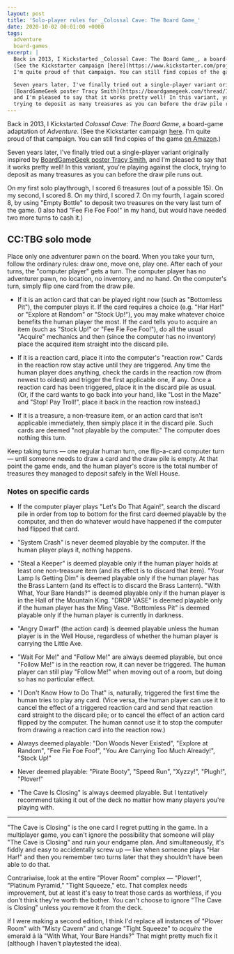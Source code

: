 ```yaml
---
layout: post
title: 'Solo-player rules for _Colossal Cave: The Board Game_'
date: 2020-10-02 00:01:00 +0000
tags:
  adventure
  board-games
excerpt: |
  Back in 2013, I Kickstarted _Colossal Cave: The Board Game_, a board-game adaptation of _Adventure_.
  (See the Kickstarter campaign [here](https://www.kickstarter.com/projects/765522088/colossal-cave-the-board-game).
  I'm quite proud of that campaign. You can still find copies of the game [on Amazon](https://amzn.to/30t9cD1).)

  Seven years later, I've finally tried out a single-player variant originally inspired by
  [BoardGameGeek poster Tracy Smith](https://boardgamegeek.com/thread/1026938/solo-play),
  and I'm pleased to say that it works pretty well! In this variant, you're playing against the clock,
  trying to deposit as many treasures as you can before the draw pile runs out.
---
```


Back in 2013, I Kickstarted _Colossal Cave: The Board Game_, a board-game adaptation of _Adventure_.
(See the Kickstarter campaign [here](https://www.kickstarter.com/projects/765522088/colossal-cave-the-board-game).
I'm quite proud of that campaign. You can still find copies of the game [on Amazon](https://amzn.to/30t9cD1).)

Seven years later, I've finally tried out a single-player variant originally inspired by
[BoardGameGeek poster Tracy Smith](https://boardgamegeek.com/thread/1026938/solo-play),
and I'm pleased to say that it works pretty well! In this variant, you're playing against the clock,
trying to deposit as many treasures as you can before the draw pile runs out.

On my first solo playthrough, I scored 6 treasures (out of a possible 15). On my second, I scored 8.
On my third, I scored 7. On my fourth, I again scored 8, by using "Empty Bottle" to deposit two treasures
on the very last turn of the game. (I also had "Fee Fie Foe Foo!" in my hand, but would have needed
two more turns to cash it.)


## CC:TBG solo mode

Place only one adventurer pawn on the board. When you take your turn, follow the ordinary rules: draw one,
move one, play one. After each of your turns, the "computer player" gets a turn. The computer player has
no adventurer pawn, no location, no inventory, and no hand. On the computer's turn, simply flip one card
from the draw pile.

- If it is an action card that can be played right now (such as "Bottomless Pit"), the computer plays it.
    If the card requires a choice (e.g. "Har Har!" or "Explore at Random" or "Stock Up!"), you may make
    whatever choice benefits the human player the most. If the card tells you to acquire an item
    (such as "Stock Up!" or "Fee Fie Foe Foo!"), do all the usual "Acquire" mechanics and then
    (since the computer has no inventory) place the acquired item straight into the discard pile.

- If it is a reaction card, place it into the computer's "reaction row." Cards in the reaction row
    stay active until they are triggered. Any time the human player does anything, check the cards
    in the reaction row (from newest to oldest) and trigger the first applicable one, if any.
    Once a reaction card has been triggered, place it in the discard pile as usual.
    (Or, if the card wants to go back into your hand, like "Lost in the Maze" and "Stop! Pay Troll!",
    place it back in the reaction row instead.)

- If it is a treasure, a non-treasure item, or an action card that isn't applicable immediately,
    then simply place it in the discard pile. Such cards are deemed "not playable by the computer."
    The computer does nothing this turn.

Keep taking turns — one regular human turn, one flip-a-card computer turn — until someone needs
to draw a card and the draw pile is empty. At that point the game ends, and the human player's score
is the total number of treasures they managed to deposit safely in the Well House.

### Notes on specific cards

- If the computer player plays "Let's Do That Again!", search the discard pile in order
    from top to bottom for the first card deemed playable by the computer, and then do whatever
    would have happened if the computer had flipped that card.

- "System Crash" is never deemed playable by the computer. If the human player plays it, nothing happens.

- "Steal a Keeper" is deemed playable only if the human player holds at least one non-treasure item
    (and its effect is to discard that item). "Your Lamp Is Getting Dim" is deemed playable
    only if the human player has the Brass Lantern (and its effect is to discard the Brass Lantern).
    "With What, Your Bare Hands?" is deemed playable only if the human player is in the Hall of
    the Mountain King. "DROP VASE" is deemed playable only if the human player has the Ming Vase.
    "Bottomless Pit" is deemed playable only if the human player is currently in darkness.

- "Angry Dwarf" (the action card) is deemed playable unless the human player is in the Well House,
    regardless of whether the human player is carrying the Little Axe.

- "Wait For Me!" and "Follow Me!" are always deemed playable, but once "Follow Me!" is in the
    reaction row, it can never be triggered. The human player can still play "Follow Me!" when
    moving out of a room, but doing so has no particular effect.

- "I Don't Know How to Do That" is, naturally, triggered the first time the human tries to play
    any card. (Vice versa, the human player can use it to cancel the effect of a triggered reaction card
    and send that reaction card straight to the discard pile; or to cancel the effect of an action card
    flipped by the computer. The human cannot use it to stop the computer from drawing a reaction card
    into the reaction row.)

- Always deemed playable: "Don Woods Never Existed", "Explore at Random", "Fee Fie Foe Foo!",
    "You Are Carrying Too Much Already!", "Stock Up!"

- Never deemed playable: "Pirate Booty", "Speed Run", "Xyzzy!", "Plugh!", "Plover!"

- "The Cave Is Closing" is always deemed playable. But I tentatively recommend taking it out of the deck
    no matter how many players you're playing with.

----

"The Cave is Closing" is the one card I regret putting in the game.
In a multiplayer game, you can't ignore the possibility that someone will play "The Cave is Closing"
and ruin your endgame plan. And simultaneously, it's fiddly and easy to accidentally screw up — like when
someone plays "Har Har!" and then you remember two turns later that they shouldn't have been able to do that.

Contrariwise, look at the entire "Plover Room" complex — "Plover!", "Platinum Pyramid," "Tight Squeeze," etc.
That complex needs improvement, but at least it's easy to treat those cards as worthless,
if you don't think they're worth the bother. You can't choose to ignore "The Cave is Closing"
unless you remove it from the deck.

If I were making a second edition, I think I'd replace all instances of "Plover Room"
with "Misty Cavern" and change "Tight Squeeze" to _acquire_ the emerald á là "With What, Your Bare Hands?"
That might pretty much fix it (although I haven't playtested the idea).
